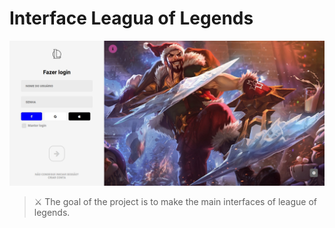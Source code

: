 # Interface Leagua of Legends

<img src="assets/image/resultado.jpg">

> ⚔ The goal of the project is to make the main interfaces of league of legends.
